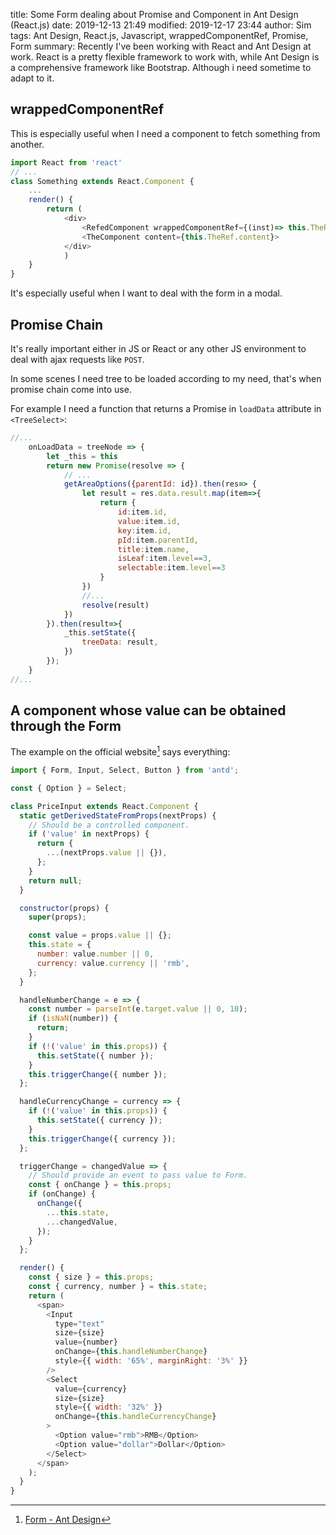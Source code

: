 title: Some Form dealing about Promise and Component in Ant Design (React.js)
date: 2019-12-13 21:49
modified: 2019-12-17 23:44
author: Sim
tags: Ant Design, React.js, Javascript, wrappedComponentRef, Promise, Form
summary: Recently I've been working with React and Ant Design at work. React is a pretty flexible framework to work with, while Ant Design is a comprehensive framework like Bootstrap. Although i need sometime to adapt to it. 

## wrappedComponentRef

This is especially useful when I need a component to fetch something from another.  

```js
import React from 'react'
// ...
class Something extends React.Component {
    ...
    render() {
        return (
            <div>
                <RefedComponent wrappedComponentRef={(inst)=> this.TheRef = inst} />
                <TheComponent content={this.TheRef.content}>
            </div>
            )
    }
}

```

It's especially useful when I want to deal with the form in a modal.  

## Promise Chain

It's really important either in JS or React or any other JS environment to deal with ajax requests like `POST`.  

In some scenes I need tree to be loaded according to my need, that's when promise chain come into use.  

For example I need a function that returns a Promise in `loadData` attribute in `<TreeSelect>`:

```js
//...
    onLoadData = treeNode => {
        let _this = this
        return new Promise(resolve => {
            // ...
            getAreaOptions({parentId: id}).then(res=> {
                let result = res.data.result.map(item=>{
                    return {
                        id:item.id,
                        value:item.id,
                        key:item.id,
                        pId:item.parentId,
                        title:item.name,
                        isLeaf:item.level==3,
                        selectable:item.level==3
                    }
                })
                //...
                resolve(result)
            })
        }).then(result=>{
            _this.setState({
                treeData: result,
            })
        });
    }
//...
```

## A component whose value can be obtained through the Form

The example on the official website[^1] says everything:  

```js hl_lines="44 45 46 47 48 49 50 51 52 53"
import { Form, Input, Select, Button } from 'antd';

const { Option } = Select;

class PriceInput extends React.Component {
  static getDerivedStateFromProps(nextProps) {
    // Should be a controlled component.
    if ('value' in nextProps) {
      return {
        ...(nextProps.value || {}),
      };
    }
    return null;
  }

  constructor(props) {
    super(props);

    const value = props.value || {};
    this.state = {
      number: value.number || 0,
      currency: value.currency || 'rmb',
    };
  }

  handleNumberChange = e => {
    const number = parseInt(e.target.value || 0, 10);
    if (isNaN(number)) {
      return;
    }
    if (!('value' in this.props)) {
      this.setState({ number });
    }
    this.triggerChange({ number });
  };

  handleCurrencyChange = currency => {
    if (!('value' in this.props)) {
      this.setState({ currency });
    }
    this.triggerChange({ currency });
  };

  triggerChange = changedValue => {
    // Should provide an event to pass value to Form.
    const { onChange } = this.props;
    if (onChange) {
      onChange({
        ...this.state,
        ...changedValue,
      });
    }
  };

  render() {
    const { size } = this.props;
    const { currency, number } = this.state;
    return (
      <span>
        <Input
          type="text"
          size={size}
          value={number}
          onChange={this.handleNumberChange}
          style={{ width: '65%', marginRight: '3%' }}
        />
        <Select
          value={currency}
          size={size}
          style={{ width: '32%' }}
          onChange={this.handleCurrencyChange}
        >
          <Option value="rmb">RMB</Option>
          <Option value="dollar">Dollar</Option>
        </Select>
      </span>
    );
  }
}
```

[^1]: [Form - Ant Design](https://ant.design/components/form/#components-form-demo-customized-form-controls)